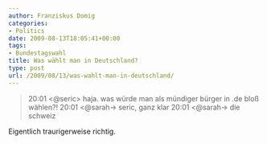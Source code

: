 ```yaml
---
author: Franziskus Domig
categories:
- Politics
date: 2009-08-13T18:05:41+00:00
tags:
- Bundestagswahl
title: Was wählt man in Deutschland?
type: post
url: /2009/08/13/was-wahlt-man-in-deutschland/
---
```


> 20:01 <@seric> haja. was würde man als mündiger bürger in .de bloß wählen?!
> 20:01 <@sarah-> seric, ganz klar
> 20:01 <@sarah-> die schweiz

Eigentlich traurigerweise richtig.
